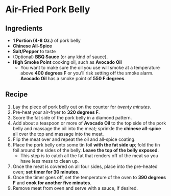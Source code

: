 # Air-Fried Pork Belly

## Ingredients

* **1 Portion (4-8 Oz.)** of pork belly
* **Chinese All-Spice**
* **Salt/Pepper** to taste
* (Optional) **BBQ Sauce** (or any kind of sauce).
* **High Smoke Point** cooking oil, such as **Avocado Oil**
   * You want to make sure the oil you use will smoke at a temperature above **400 degrees F** or you'll risk setting off the smoke alarm. **Avocado Oil** has a smoke point of **550 F degrees**.
   
## Recipe

1. Lay the piece of pork belly out on the counter for *twenty minutes*.
1. Pre-heat your air-fryer to **320 degrees F**.
1. Score the fat side of the pork belly in a diamond pattern.
1. Add about a teaspoon or more of **Avocado Oil** to the top side of the pork belly and massage the oil into the meat; sprinkle the **chinese all-spice** all over the top and massage into the meat.
1. Flip the meat over and repeat the oil and all-spice coating.
1. Place the pork belly onto some tin foil **with the fat side up**; fold the tin foil around the sides of the belly. **Leave the top of the belly exposed**. 
   * This step is to catch all the fat that renders off of the meat so you have less mess to clean up.
1. Once the meat is covered on all four sides, place into the pre-heated oven; **set timer for 30 minutes**.
1. Once the timer goes off, set the temperature of the oven to **390 degrees F** and **cook for another five minutes**.
1. Remove meat from oven and serve with a sauce, if desired.
